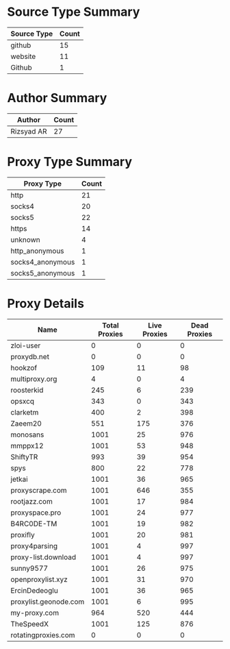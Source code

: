 # Source Type Summary

| Source Type | Count |
|-------------|-------|
| github | 15 |
| website | 11 |
| Github | 1 |


# Author Summary

| Author | Count |
|--------|-------|
| Rizsyad AR | 27 |


# Proxy Type Summary

| Proxy Type | Count |
|------------|-------|
| http | 21 |
| socks4 | 20 |
| socks5 | 22 |
| https | 14 |
| unknown | 4 |
| http_anonymous | 1 |
| socks4_anonymous | 1 |
| socks5_anonymous | 1 |


# Proxy Details

| Name | Total Proxies | Live Proxies | Dead Proxies |
|------|---------------|--------------|---------------|
| zloi-user | 0 | 0 | 0 |
| proxydb.net | 0 | 0 | 0 |
| hookzof | 109 | 11 | 98 |
| multiproxy.org | 4 | 0 | 4 |
| roosterkid | 245 | 6 | 239 |
| opsxcq | 343 | 0 | 343 |
| clarketm | 400 | 2 | 398 |
| Zaeem20 | 551 | 175 | 376 |
| monosans | 1001 | 25 | 976 |
| mmppx12 | 1001 | 53 | 948 |
| ShiftyTR | 993 | 39 | 954 |
| spys | 800 | 22 | 778 |
| jetkai | 1001 | 36 | 965 |
| proxyscrape.com | 1001 | 646 | 355 |
| rootjazz.com | 1001 | 17 | 984 |
| proxyspace.pro | 1001 | 24 | 977 |
| B4RC0DE-TM | 1001 | 19 | 982 |
| proxifly | 1001 | 20 | 981 |
| proxy4parsing | 1001 | 4 | 997 |
| proxy-list.download | 1001 | 4 | 997 |
| sunny9577 | 1001 | 26 | 975 |
| openproxylist.xyz | 1001 | 31 | 970 |
| ErcinDedeoglu | 1001 | 36 | 965 |
| proxylist.geonode.com | 1001 | 6 | 995 |
| my-proxy.com | 964 | 520 | 444 |
| TheSpeedX | 1001 | 125 | 876 |
| rotatingproxies.com | 0 | 0 | 0 |
